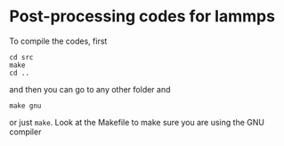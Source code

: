 # Post-processing codes for lammps

To compile the codes, first 

```
cd src
make
cd ..
```

and then you can go to any other folder and

```
make gnu
```

or just ```make```. Look at the Makefile to make sure you are using the GNU compiler
